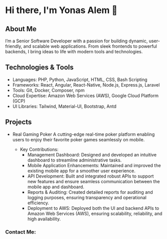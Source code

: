 # Hi there, I'm Yonas Alem 👋

##  About Me
I’m a Senior Software Developer with a passion for building dynamic, user-friendly, and scalable web applications. From sleek frontends to powerful backends, I bring ideas to life with modern tools and technologies.
## Technologies & Tools
 - Languages: PHP, Python, JavaScript, HTML, CSS, Bash Scripting
 - Frameworks: React, Angular, React-Native, Node.js, Express.js, Laravel
 - Tools: Git, Docker, Composer, npm
 - Cloud Expertise: Amazon Web Services (AWS), Google Cloud Platform (GCP)
 - UI Libraries: Tailwind, Material-UI, Bootstrap, Antd

## Projects
 - Real Gaming Poker A cutting-edge real-time poker platform enabling users to enjoy their favorite poker games seamlessly on mobile.

     - Key Contributions:
        - Management Dashboard: Designed and developed an intuitive dashboard to streamline administrative tasks.
        - Mobile Application Enhancements: Maintained and improved the existing mobile app for a smoother user experience.
        - API Development: Built and integrated robust APIs to support new features and ensure seamless communication between the mobile app and dashboard.
        - Reports & Auditing: Created detailed reports for auditing and logging purposes, ensuring transparency and operational efficiency.
        - Deployment to AWS: Deployed both the UI and backend APIs to Amazon Web Services (AWS), ensuring scalability, reliability, and high availability.


### Contact Me:


